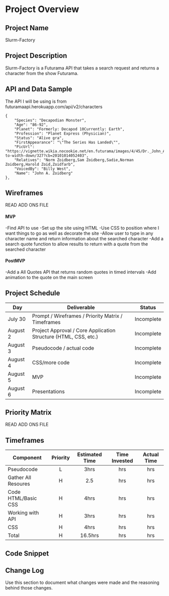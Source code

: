 

# Project Overview

## Project Name

Slurm-Factory

## Project Description

Slurm-Factory is a Futurama API that takes a search request and returns a character from the show Futurama.

## API and Data Sample

The API I will be using is from futuramaapi.herokuapp.com/api/v2/characters
   
    {
        "Species": "Decapodian Monster",
        "Age": "86-92",
        "Planet": "Formerly: Decapod 10Currently: Earth",
        "Profession": "Planet Express (Physician)",
        "Status": "Alive gra",
        "FirstAppearance": "\"The Series Has Landed\"",
        "PicUrl": "https://vignette.wikia.nocookie.net/en.futurama/images/4/45/Dr._John_A._Zoidberg.png/revision/latest/scale-to-width-down/327?cb=20101014052403",
        "Relatives": "Norm Zoidberg,Sam Zoidberg,Sadie,Norman Zoidberg,Harold Zoid,Zoidfarb",
        "VoicedBy": "Billy West",
        "Name": "John A. Zoidberg"
    },

## Wireframes

READ ADD ONS FILE

#### MVP 

-Find API to use 
-Set up the site using HTML
-Use CSS to position where I want things to go as well as decorate the site
-Allow user to type in any character name and return information about the searched character
-Add a search quote function to allow results to return with a quote from the searched character

#### PostMVP  

-Add a All Quotes API that returns random quotes in timed intervals
-Add animation to the quote on the main screen

## Project Schedule

|  Day | Deliverable | Status
|---|---| ---|
|July 30| Prompt / Wireframes / Priority Matrix / Timeframes | Incomplete
|August 2| Project Approval / Core Application Structure (HTML, CSS, etc.) | Incomplete
|August 3| Pseudocode / actual code | Incomplete
|August 4| CSS/more code  | Incomplete
|August 5| MVP | Incomplete
|August 6| Presentations | Incomplete

## Priority Matrix

READ ADD ONS FILE

## Timeframes

| Component | Priority | Estimated Time | Time Invested | Actual Time |
| --- | :---: |  :---: | :---: | :---: |
| Pseudocode | L | 3hrs | hrs | hrs |
| Gather All Resoures | H | 2.5 | hrs | hrs |
| Code HTML/Basic CSS | H | 4hrs| hrs | hrs |
| Working with API | H | 3hrs| hrs | hrs |
| CSS | H | 4hrs | hrs | hrs |
| Total | H | 16.5hrs| hrs | hrs |

## Code Snippet

## Change Log
 Use this section to document what changes were made and the reasoning behind those changes.

